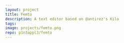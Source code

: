 ```yaml
---
layout: project
title: Femto
description: A text editor based on @antirez's Kilo
tags:
image: projects/femto.png
repo: p1n3appl3/femto
---
```

